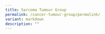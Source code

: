 ```yaml
---
title: Sarcoma Tumour Group
permalink: /cancer-tumour-group/permalink/
variant: markdown
description: ""
---
```

